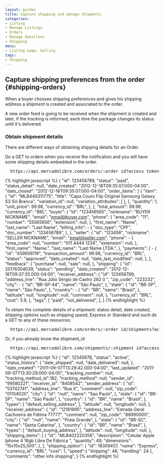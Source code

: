 ```yaml
---
layout: guides
title: Capture shipping and manage shipments
categories: 
- Listing
- Manage Listings
- Orders
- Manage Questions
- Shipping
menu: 
- Listing &amp; Selling
tags: 
- Shipping
---
```



## Capture shipping preferences from the order {#shipping-orders}

When a buyer chooses shipping preferences and gives his shipping address a *shipment* is created and associated to the order.

A new order feed is going to be received when the shipment is created and later, if the tracking is informed, each time the package changes its status until it's delivered.


### Obtain shipment details

There are different ways of obtaining shipping details for an Order.

Do a GET to orders when you receive the notification and you will have some shipping details embedded in the order.

<pre class="terminal">
  https://api.mercadolibre.com/orders/:order_id?access_token=
</pre>

{% highlight javascript %}
{
  "id": 123456789,
  "status": "paid",
  "status_detail": null,
  "date_created": "2012-12-18T09:35:07.000-04:00",
  "date_closed": "2012-12-18T09:35:07.000-04:00",
  "order_items":  [
     {
      "item":  {
        "id": "MLB446311775",
        "title": "Capa Couro Flip Original Samsung Galaxy S3 Siii  Branca",
        "variation_id": null,
        "variation_attributes": [
        ],
      },
      "quantity": 1,
      "unit_price": 99.98,
      "currency_id": "BRL",
    },
  ],
  "total_amount": 99.98,
  "currency_id": "BRL",
  "buyer":  {
    "id": "123456565",
    "nickname": "BUYER NICKNAME",
    "email": "email@buyer.com",
    "phone":  {
      "area_code": "11",
      "number": "55565656",
      "extension": null,
    },
    "first_name": "Name",
    "last_name": "Last Name",
    "billing_info": - {
      "doc_type": "CPF",
      "doc_number": "123456789",
    },
  },
  "seller":  {
    "id": "123456",
    "nickname": "SELLER NICKNAME",
    "email": "email@seller.com",
    "phone": - {
      "area_code": null,
      "number": "011 4444 1234",
      "extension": null,
    },
    "first_name": "Name.",
    "last_name": "Last Name LTDA.",
  },
  "payments":  [
    - {
      "id": "459656119",
      "transaction_amount": 99.98,
      "currency_id": "BRL",
      "status": "approved",
      "date_created": null,
      "date_last_modified": null,
    },
  ],
  "feedback":  {
    "purchase": null,
    "sale": null,
  },
  "shipping":  {
    "id": 20176304039,
    "status": "pending",
    "date_created": "2012-12-18T09:37:35.000-04:00",
    "receiver_address":  {
      "id": 123456789,
      "address_line": "Rua Júlio Sérgio de Castro 262 0  ",
      "zip_code": "223232",
      "city": - {
        "id": "BR-SP-44",
        "name": "São Paulo",
      },
      "state":  {
        "id": "BR-SP",
        "name": "São Paulo",
      },
      "country": - {
        "id": "BR",
        "name": "Brasil",
      },
      "latitude": null,
      "longitude": null,
      "comment": null,
    },
    "currency_id": "BRL",
    "cost": 5.9,
  },
  "tags":  [
    "paid",
    "not_delivered",
  ],
}
{% endhighlight %}



To obtain the complete details of a shipment: status detail, date created, shipping options such as shipping speed, Express or Standard and such do a GET to any of these resources:


<pre class="terminal">
  https://api.mercadolibre.com/orders/:order_id/shipments?access_token=
</pre>


Or, if you already know the shipment_id

<pre class="terminal">
  https://api.mercadolibre.com/shipments/:shipment_id?access_token=
</pre>


{% highlight javascript %}
{
  "id": 12345678,
  "status": "active",
  "status_history":  {
    "date_shipped": null,
    "date_delivered": null,
  },
  "date_created": "2011-09-07T13:29:42.000-04:00",
  "last_updated": "2011-09-07T13:30:29.000-04:00",
  "tracking_number": null,
  "tracking_method_id":182,
  "tracking_method": null,
  "sender_id": "99580221",
  "receiver_id": "8408542",
  "sender_address":  {
    "id": "53742741",
    "address_line": "Rua X",
    "comment": null,
    "zip_code": "01154020",
    "city":  {
      "id": "null",
      "name": "Sao Paulo",
    },
    "state":  {
      "id": "BR-SP",
      "name": "Sao Paulo",
    },
    "country":  {
      "id": "BR",
      "name": "Brasil",
    },
    "types":  [
      "default_selling_address",
    ],
    "latitude": null,
    "longitude": null,
  },
  "receiver_address":  {
    "id": "12181995",
    "address_line": "Estrada Geral Cachoeira de Fátima 77777",
    "comment": null,
    "zip_code": "88990000",
    "city":  {
      "id": "null",
      "name": "Praia Grande",
    },
    "state":  {
      "id": "BR-SC",
      "name": "Santa Catarina",
    },
    "country":  {
      "id": "BR",
      "name": "Brasil",
    },
    "types":  [
      "default_buying_address",
    ],
    "latitude": null,
    "longitude": null,
  },
  "shipping_items":  [
     {
      "id": "MLB402220356",
      "description": "Celular Apple Iphone 4 16gb Libre De Fábrica ",
      "quantity": 49,
      "dimensions": “15x15x25,500”,
    },
  ],
  "shipping_option":  {
    "id": 18309457,
    "name": "Express",
    "currency_id": "BRL",
    "cost": 1,
    "speed":{
      "shipping": 48,
      "handling": 24
    },
  "comments": "other info shipping",
  }
{% endhighlight %}
